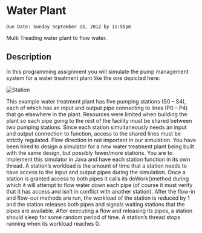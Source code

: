 Water Plant
===========

`Due Date: Sunday September 23, 2012 by 11:55pm`

Multi Treading water plant to flow water.

Description
-----------
In this programming assignment you will simulate the pump management system for 
a water treatment plant like the one depicted here:

![Station](https://github.com/davidrivera/Water-Plant/blob/master/station.png?raw=true)

This example water treatment plant has five pumping stations (S0 – S4), each of which has an input 
and output pipe connecting to lines (P0 – P4) that go elsewhere in the plant.  Resources were limited 
when building the plant so each pipe going to the rest of the facility must be shared between two 
pumping  stations.  Since each station simultaneously needs an input and output connection to 
function, access to the shared lines must be strictly regulated.  Flow direction in not important in our 
simulation.
You have been hired to design a simulator for a new water treatment plant being built with the same 
design, but possibly fewer/more stations.  You are to implement this simulator in Java and have 
each station function in its own thread.  A station’s workload is the amount of time that a station 
needs to have access to the input and output pipes during the simulation.  Once a station is granted
access to both pipes it calls its doWork()method during which it will attempt to flow water down 
each pipe (of course it must verify that it has access and isn’t in conflict with another station).  After 
the flow-in and flow-out methods are run, the workload of the station is reduced by 1 and the station 
releases both pipes and signals waiting stations that the pipes are available.  After executing a flow 
and releasing its pipes, a station should sleep for some random period of time.  A station’s thread 
stops running when its workload reaches 0.
